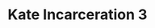---
title: Kate Incarceration 3
categories: ['incarceration']
contributors: phill and kate
excerpt: >
  When they had thus persevered during eight days, a divine revelation came at length, in a dream, to a bishop of exemplary life, directing him to proceed in search of a certain shoemaker (whose name is not known) having only one eye, whom he should summon to the mountain, as a person capable of effecting its removal, through the divine grace.A great quot
image: kate-incarceration4-web.jpg
featured: false
---